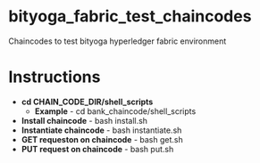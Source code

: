# bityoga_fabric_test_chaincodes
Chaincodes to test bityoga hyperledger fabric environment

# Instructions

* **cd CHAIN_CODE_DIR/shell_scripts**
  * **Example** - cd bank_chaincode/shell_scripts
 * **Install chaincode**  - bash install.sh
 * **Instantiate chaincode**  - bash instantiate.sh
 * **GET requeston on chaincode**  - bash get.sh
 * **PUT request on chaincode** - bash put.sh
 
